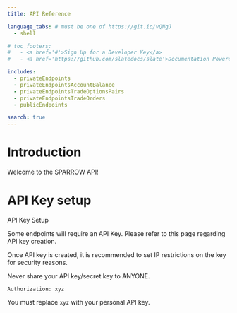 ```yaml
---
title: API Reference

language_tabs: # must be one of https://git.io/vQNgJ
  - shell

# toc_footers:
#   - <a href='#'>Sign Up for a Developer Key</a>
#   - <a href='https://github.com/slatedocs/slate'>Documentation Powered by Slate</a>

includes:
  - privateEndpoints
  - privateEndpointsAccountBalance
  - privateEndpointsTradeOptionsPairs
  - privateEndpointsTradeOrders
  - publicEndpoints

search: true
---
```


# Introduction

Welcome to the SPARROW API! 



# API Key setup
API Key Setup

Some endpoints will require an API Key. Please refer to this page regarding API key creation.

Once API key is created, it is recommended to set IP restrictions on the key for security reasons.

Never share your API key/secret key to ANYONE.

`Authorization: xyz`

<aside class="notice">
You must replace <code>xyz</code> with your personal API key.
</aside>



